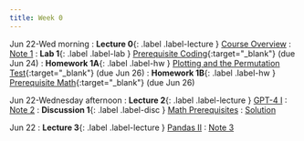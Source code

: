 ```yaml
---
title: Week 0
---
```


Jun 22-Wed morning
: **Lecture 0**{: .label .label-lecture } [Course Overview](lecture/lec01)
    : [Note 1](https://ds100.org/course-notes-su23/intro_lec/introduction.html)
: **Lab 1**{: .label .label-lab } [Prerequisite Coding](http://data100.datahub.berkeley.edu/hub/user-redirect/git-pull?repo=https%3A%2F%2Fgithub.com%2FDS-100%2Fsu23-materials&branch=main&urlpath=lab%2Ftree%2Fsu23-materials%2Flab%2Flab01%2Flab01.ipynb){:target="_blank"} (due Jun 24)
: **Homework 1A**{: .label .label-hw } [Plotting and the Permutation Test](http://data100.datahub.berkeley.edu/hub/user-redirect/git-pull?repo=https%3A%2F%2Fgithub.com%2FDS-100%2Fsu23-materials&branch=main&urlpath=lab%2Ftree%2Fsu23-materials%2Fhw%2Fhw01%2Fhw01.ipynb){:target="_blank"} (due Jun 26)
: **Homework 1B**{: .label .label-hw } [Prerequisite Math](https://drive.google.com/file/d/1yWakQTRRdyA-etJG-nwptXmECnO2phLC/view?usp=share_link){:target="_blank"} (due Jun 26)

Jun 22-Wednesday afternoon
: **Lecture 2**{: .label .label-lecture } [GPT-4 I](lecture/lec02)
    : [Note 2](https://ds100.org/course-notes-su23/pandas_1/pandas_1.html)
: **Discussion 1**{: .label .label-disc } [Math Prerequisites](https://drive.google.com/file/d/1vOVxBK1Lr1tQ2V_V2aYqdTAXIllRTicD/view?usp=sharing)
    : [Solution](https://drive.google.com/file/d/17WuF16jEFQyl8mRv0il7MjSyQ9RDDgPN/view?usp=sharing)

Jun 22
: **Lecture 3**{: .label .label-lecture } [Pandas II](lecture/lec03)
    : [Note 3](https://ds100.org/course-notes-su23/pandas_2/pandas_2.html)
